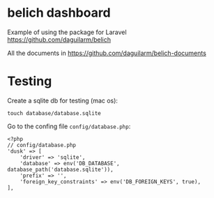 # belich dashboard

Example of using the package for Laravel https://github.com/daguilarm/belich

All the documents in https://github.com/daguilarm/belich-documents

# Testing 

Create a sqlite db for testing (mac os):

    touch database/database.sqlite

Go to the confing file `config/database.php`:

    <?php
    // config/database.php
    'dusk' => [
        'driver' => 'sqlite',
        'database' => env('DB_DATABASE', database_path('database.sqlite')),
        'prefix' => '',
        'foreign_key_constraints' => env('DB_FOREIGN_KEYS', true),
    ],


